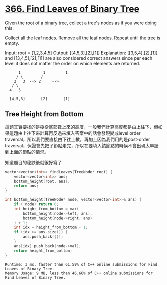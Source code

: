 # [366. Find Leaves of Binary Tree](https://leetcode.com/problems/find-leaves-of-binary-tree/)

Given the root of a binary tree, collect a tree's nodes as if you were doing this:

Collect all the leaf nodes.
Remove all the leaf nodes.
Repeat until the tree is empty.

Input: root = [1,2,3,4,5]
Output: [[4,5,3],[2],[1]]
Explanation:
[[3,5,4],[2],[1]] and [[3,4,5],[2],[1]] are also considered correct answers since per each level it does not matter the order on which elements are returned.

```
      1          1         1
     / \        /
    2   3  --> 2     --> 
   / \
  4   5

  [4,5,3]       [2]       [1]
```

## Tree Height from Bottom
這題其實要找的是樹從底部數上來的高度，一般我們計算高度都是由上往下，但如果這題由上往下來計算再反過來填入答案中的話會發現變成level order traversal，所以我們要直接由下往上數，再加上因為我們用的是post-order traversal，保證會先把子節點走完，所以在要填入該節點的時候不會出現太早讀到上面的節點的情況。

知道題目的秘訣後就很好寫了

```cpp
vector<vector<int>> findLeaves(TreeNode* root) {
    vector<vector<int>> ans;
    bottom_height(root, ans);
    return ans;
}

int bottom_height(TreeNode* node, vector<vector<int>>& ans) {
    if (!node) return 0;
    int height_from_bottom = max(
        bottom_height(node->left, ans),
        bottom_height(node->right, ans)
    ) + 1;
    int idx = height_from_bottom - 1;
    if (idx >= ans.size()) {
        ans.push_back({});
    }
    ans[idx].push_back(node->val);
    return height_from_bottom;
}
```

```
Runtime: 3 ms, faster than 61.59% of C++ online submissions for Find Leaves of Binary Tree.
Memory Usage: 9 MB, less than 46.66% of C++ online submissions for Find Leaves of Binary Tree.
```
